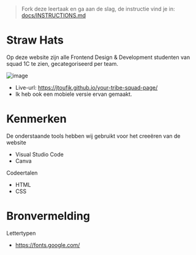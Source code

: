> Fork deze leertaak en ga aan de slag, de instructie vind je in: [docs/INSTRUCTIONS.md](docs/INSTRUCTIONS.md)

# Straw Hats
 Op deze website zijn alle Frontend Design & Development studenten van squad 1C te zien, gecategoriseerd per team.
 
![image](https://user-images.githubusercontent.com/112856292/191811833-5b5ca184-85a7-44cd-91bf-e9151a442084.png)

 * Live-url: https://jtoufik.github.io/your-tribe-squad-page/
 * Ik heb ook een mobiele versie ervan gemaakt.
  
  # Kenmerken
  
  De onderstaande tools hebben wij gebruikt voor het creeëren van de website
  * Visual Studio Code
  * Canva
  
  Codeertalen
  * HTML
  * CSS
  
  # Bronvermelding
  Lettertypen
  * https://fonts.google.com/
